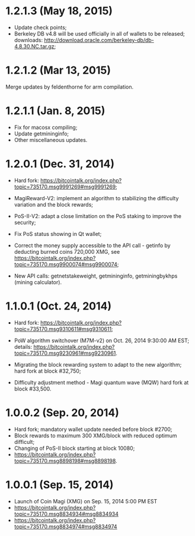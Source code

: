 1.2.1.3 (May 18, 2015)
=============

- Update check points;
- Berkeley DB v4.8 will be used officially in all of wallets to be released; downloads: http://download.oracle.com/berkeley-db/db-4.8.30.NC.tar.gz;

1.2.1.2 (Mar 13, 2015)
=============

Merge updates by feldenthorne for arm compilation. 

1.2.1.1 (Jan. 8, 2015)
=============

- Fix for macosx compiling;
- Update getmininginfo;
- Other miscellaneous updates.

1.2.0.1 (Dec. 31, 2014)
=============

- Hard fork: https://bitcointalk.org/index.php?topic=735170.msg9991269#msg9991269;

- MagiReward-V2: implement an algorithm to stabilizing the difficulty variation and the block rewards;

- PoS-II-V2: adapt a close limitation on the PoS staking to improve the security;

- Fix PoS status showing in Qt wallet;

- Correct the money supply accessible to the API call - getinfo by deducting burned coins 720,000 XMG, see https://bitcointalk.org/index.php?topic=735170.msg9900074#msg9900074; 

- New API calls: getnetstakeweight, getmininginfo, getminingbykhps (mining calculator).

1.1.0.1 (Oct. 24, 2014)
=============

- Hard fork: https://bitcointalk.org/index.php?topic=735170.msg9310611#msg9310611;

- PoW algorithm switchover (M7M-v2) on Oct. 26, 2014 9:30:00 AM EST; details: https://bitcointalk.org/index.php?topic=735170.msg9230961#msg9230961.

- Migrating the block rewarding system to adapt to the new algorithm; hard fork at block #32,750;

- Difficulty adjustment method - Magi quantum wave (MQW) hard fork at block #33,500.

1.0.0.2 (Sep. 20, 2014)
=============

- Hard fork; mandatory wallet update needed before block #2700;
- Block rewards to maximum 300 XMG/block with reduced optimum difficult;
- Changing of PoS-II block starting at block 10080;
- https://bitcointalk.org/index.php?topic=735170.msg8898198#msg8898198.

1.0.0.1 (Sep. 15, 2014)
=============
- Launch of Coin Magi (XMG) on Sep. 15, 2014 5:00 PM EST
- https://bitcointalk.org/index.php?topic=735170.msg8834934#msg8834934
- https://bitcointalk.org/index.php?topic=735170.msg8834974#msg8834974